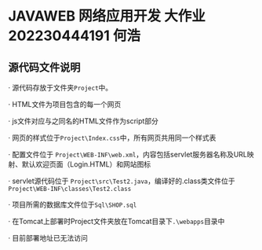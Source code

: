 # JAVAWEB 网络应用开发 大作业 202230444191 何浩

## 源代码文件说明

· 源代码存放于文件夹```Project```中。

· HTML文件为项目包含的每一个网页

· js文件对应与之同名的HTML文件作为script部分

· 网页的样式位于```Project\Index.css```中，所有网页共用同一个样式表

· 配置文件位于 ```Project\WEB-INF\web.xml```，内容包括servlet服务器名称及URL映射、默认欢迎页面（Login.HTML）和网站图标

· servlet源代码位于 ```Project\src\Test2.java```，编译好的.class类文件位于 ```Project\WEB-INF\classes\Test2.class```

· 项目所需的数据库文件位于```Sql\SHOP.sql```

· 在Tomcat上部署时Project文件夹放在Tomcat目录下```.\webapps```目录中

· 目前部署地址已无法访问
